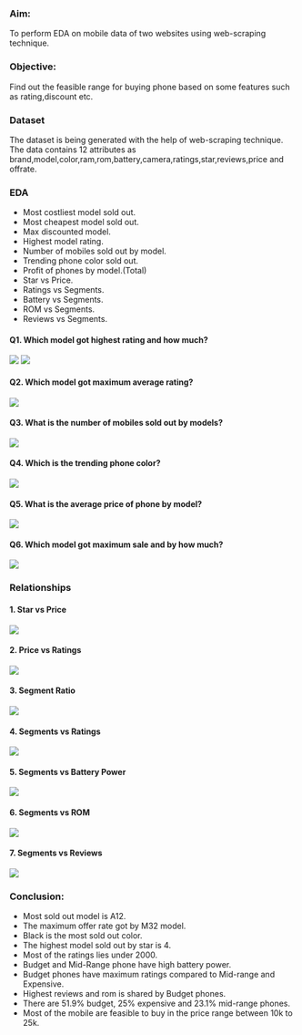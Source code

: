 ### Aim: 
To perform EDA on mobile data of two websites using web-scraping technique.
### Objective:
Find out the feasible range for buying phone based on some features such as rating,discount etc.
### Dataset
The dataset is being generated with the help of web-scraping technique. The data contains 12 attributes as brand,model,color,ram,rom,battery,camera,ratings,star,reviews,price and offrate.
### EDA
* Most costliest model sold out.
* Most cheapest model sold out.
* Max discounted model.
* Highest model rating.
* Number of mobiles sold out by model.
* Trending phone color sold out.
* Profit of phones by model.(Total)
* Star vs Price.
* Ratings vs Segments.
* Battery vs Segments.
* ROM vs Segments.
* Reviews vs Segments.

#### Q1. Which model got highest rating and how much?
![](https://github.com/arnav096/Python-Projects/blob/main/images/3.PNG)
![](https://github.com/arnav096/Python-Projects/blob/main/images/c1.PNG)
#### Q2. Which model got maximum average rating?
![](https://github.com/arnav096/Python-Projects/blob/main/images/2.PNG)
#### Q3. What is the number of mobiles sold out by models?
![](https://github.com/arnav096/Python-Projects/blob/main/images/5.PNG)
#### Q4. Which is the trending phone color?
![](https://github.com/arnav096/Python-Projects/blob/main/images/4.PNG)
#### Q5. What is the average price of phone by model?
![](https://github.com/arnav096/Python-Projects/blob/main/images/1.PNG)
#### Q6. Which model got maximum sale and by how much?
![](https://github.com/arnav096/Python-Projects/blob/main/images/13.PNG)
### Relationships
  #### 1. Star vs Price
  ![](https://github.com/arnav096/Python-Projects/blob/main/images/12.PNG)
  #### 2. Price vs Ratings
  ![](https://github.com/arnav096/Python-Projects/blob/main/images/6.PNG)
  #### 3. Segment Ratio
  ![](https://github.com/arnav096/Python-Projects/blob/main/images/7.PNG)
  #### 4. Segments vs Ratings
  ![](https://github.com/arnav096/Python-Projects/blob/main/images/11.PNG)
  #### 5. Segments vs Battery Power
  ![](https://github.com/arnav096/Python-Projects/blob/main/images/8.PNG)
  #### 6. Segments vs ROM
  ![](https://github.com/arnav096/Python-Projects/blob/main/images/10.PNG)
  #### 7. Segments vs Reviews
  ![](https://github.com/arnav096/Python-Projects/blob/main/images/9.PNG)
### Conclusion:
* Most sold out model is A12.
* The maximum offer rate got by M32 model.
* Black is the most sold out color.
* The highest model sold out by star is 4.
* Most of the ratings lies under 2000.
* Budget and Mid-Range phone have high battery power.
* Budget phones have maximum ratings compared to Mid-range and Expensive.
* Highest reviews and rom is shared by Budget phones.
* There are 51.9% budget, 25% expensive and 23.1% mid-range phones.
* Most of the mobile are feasible to buy in the price range between 10k to 25k.

